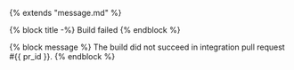 {% extends "message.md" %}

{% block title -%}
Build failed
{% endblock %}

{% block message %}
The build did not succeed in integration pull request #{{ pr_id }}.
{% endblock %}
